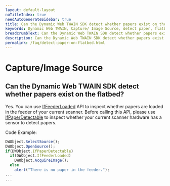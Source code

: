 ```yaml
---
layout: default-layout
noTitleIndex: true
needAutoGenerateSidebar: true
title: Can the Dynamic Web TWAIN SDK detect whether papers exist on the flatbed?
keywords: Dynamic Web TWAIN, Capture/ Image Source, detect paper, flatbed
breadcrumbText: Can the Dynamic Web TWAIN SDK detect whether papers exist on the flatbed?
description: Can the Dynamic Web TWAIN SDK detect whether papers exist on the flatbed?
permalink: /faq/detect-paper-on-flatbed.html
---
```


# Capture/Image Source

## Can the Dynamic Web TWAIN SDK detect whether papers exist on the flatbed?

Yes. You can use <a href="{{site.info}}api/WebTwain_Acquire.html#iffeederloaded" target="_blank">IfFeederLoaded</a> API to inspect whether papers are loaded in the feeder of your current scanner. Before calling this API, please use <a href="{{site.info}}api/WebTwain_Acquire.html#ifpaperdetectable" target="_blank">IfPaperDetectable</a> to inspect whether your current scanner hardware has a sensor to detect papers.

Code Example:

```javascript
DWObject.SelectSource();
DWObject.OpenSource();
if(DWObject.IfPaperDetectable)
  if(DWObject.IfFeederLoaded)
    DWObject.AcquireImage();
  else
    alert("There is no paper in the feeder.");
...
...
```
